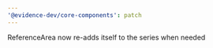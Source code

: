 ```yaml
---
'@evidence-dev/core-components': patch
---
```


ReferenceArea now re-adds itself to the series when needed
